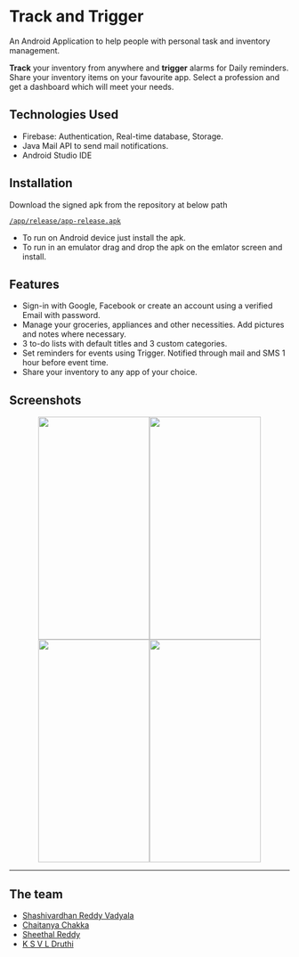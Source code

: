 # Track and Trigger

An Android Application to help people with personal task and inventory management.

**Track** your inventory from anywhere and **trigger** alarms for Daily reminders. Share your
inventory items on your favourite app. Select a profession and get a dashboard which will meet your
needs.



## Technologies Used

- Firebase: Authentication, Real-time database, Storage.
- Java Mail API to send mail notifications.
- Android Studio IDE

## Installation

Download the signed apk from the repository at below path

[```/app/release/app-release.apk```](/app/release/)

- To run on Android device just install the apk.
- To run in an emulator drag and drop the apk on the emlator screen and install.

## Features

- Sign-in with Google, Facebook or create an account using a verified Email with password.
- Manage your groceries, appliances and other necessities. Add pictures and notes where necessary.
- 3 to-do lists with default titles and 3 custom categories.
- Set reminders for events using Trigger. Notified through mail and SMS 1 hour before event time.
- Share your inventory to any app of your choice.



## Screenshots
<p align="center"><img src="https://user-images.githubusercontent.com/73595822/132094276-7a8c4124-5fa2-42b4-8b9f-8291f093f8e9.png" width="200" height="400"/><img src="https://user-images.githubusercontent.com/73595822/132094315-40649a07-7f1d-465f-91e5-215661c2d71c.png" width="200" height="400"/><img src="https://user-images.githubusercontent.com/73595822/132094340-c64eeba1-b77d-4e35-9117-dfa6c0805ab0.png" width="200" height="400"/><img src="https://user-images.githubusercontent.com/73595822/132094356-3a62ba92-d310-4df4-a3a5-383e0fff448d.png" width="200" height="400"/></p>

---

## The team

- [Shashivardhan Reddy Vadyala](https://github.com/ShashiWerdun)
- [Chaitanya Chakka](https://github.com/ChiatanyaChakka)
- [Sheethal Reddy](https://github.com/Chotu2023)
- [K S V L Druthi](https://github.com/KSVLDruthi)
